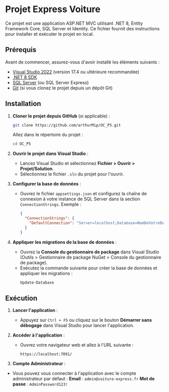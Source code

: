 # Projet Express Voiture

Ce projet est une application ASP.NET MVC utilisant .NET 8, Entity Framework Core, SQL Server et Identity. Ce fichier fournit des instructions pour installer et exécuter le projet en local.

## Prérequis

Avant de commencer, assurez-vous d'avoir installé les éléments suivants :

- [Visual Studio 2022](https://visualstudio.microsoft.com/fr/downloads/) (version 17.4 ou ultérieure recommandée)
- [.NET 8 SDK](https://dotnet.microsoft.com/download/dotnet/8.0)
- [SQL Server](https://www.microsoft.com/fr-fr/sql-server) (ou SQL Server Express)
- [Git](https://git-scm.com/) (si vous clonez le projet depuis un dépôt Git)

## Installation

1. **Cloner le projet depuis GitHub** (si applicable) :

   ```bash
   git clone https://github.com/arthurMip/OC_P5.git
   ```

   Allez dans le répertoire du projet :

   ```bash
   cd OC_P5
   ```

2. **Ouvrir le projet dans Visual Studio** :

   - Lancez Visual Studio et sélectionnez **Fichier > Ouvrir > Projet/Solution**.
   - Sélectionnez le fichier `.sln` du projet pour l'ouvrir.

3. **Configurer la base de données** :

   - Ouvrez le fichier `appsettings.json` et configurez la chaîne de connexion à votre instance de SQL Server dans la section `ConnectionStrings`. Exemple :
     ```json
     {
       "ConnectionStrings": {
         "DefaultConnection": "Server=localhost;Database=NomDeVotreBase;Trusted_Connection=True;"
       }
     }
     ```

4. **Appliquer les migrations de la base de données** :
   - Ouvrez la **Console du gestionnaire de package** dans Visual Studio (Outils > Gestionnaire de package NuGet > Console du gestionnaire de package).
   - Exécutez la commande suivante pour créer la base de données et appliquer les migrations :
     ```bash
     Update-Database
     ```

## Exécution

1. **Lancer l'application** :

   - Appuyez sur `Ctrl + F5` ou cliquez sur le bouton **Démarrer sans débogage** dans Visual Studio pour lancer l'application.

2. **Accéder à l'application** :

   - Ouvrez votre navigateur web et allez à l'URL suivante :
     ```
     https://localhost:7091/
     ```

3. **Compte Administrateur** :

- Vous pouvez vous connecter à l'application avec le compte administrateur par défaut :
  **Email** : `admin@voiture-express.fr`
  **Mot de passe** : `AdminPassword123!`
